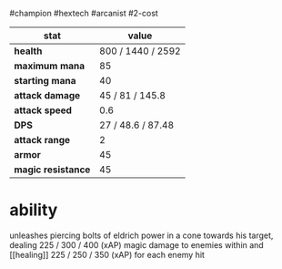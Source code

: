 #champion
#hextech
#arcanist
#2-cost

| stat | value |
|---|---|
| **health** | 800 / 1440 / 2592 |
| **maximum mana** | 85 |
| **starting mana** | 40 |
| **attack damage** | 45 / 81 / 145.8 |
| **attack speed** | 0.6 |
| **DPS** | 27 / 48.6 / 87.48 | 
| **attack range** | 2 |
| **armor** | 45 |
| **magic resistance** | 45 |

# ability
unleashes piercing bolts of eldrich power in a cone towards his target, dealing 225 / 300 / 400 (xAP) magic damage to enemies within and [[healing]] 225 / 250 / 350 (xAP) for each enemy hit
